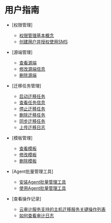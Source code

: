 # 用户指南

-   [权限管理]
    -   [权限管理基本概念](权限管理基本概念.md)
    -   [创建用户并授权使用SMS](创建用户并授权使用SMS.md)

-   [源端管理]
    -   [查看源端](查看源端.md)
    -   [修改源端信息](修改源端信息.md)
    -   [删除源端](删除源端.md)

-   [迁移任务管理]
    -   [启动迁移任务](启动迁移任务.md)
    -   [查看任务信息](查看任务信息.md)
    -   [停止迁移任务](停止迁移任务.md)
    -   [删除迁移任务](删除迁移任务.md)
    -   [同步迁移任务](同步迁移任务.md)
    -   [上传迁移日志](上传迁移日志.md)

-   [模板管理]
    -   [查看模板](查看模板.md)
    -   [修改模板](修改模板.md)
    -   [删除模板](删除模板.md)

-   [Agent批量管理工具]
    -   [安装Agent批量管理工具](安装Agent批量管理工具.md)
    -   [使用Agent批量管理工具](使用Agent批量管理工具.md)

-   [查看操作记录]
    -   [云审计服务支持的主机迁移服务关键操作列表](云审计服务支持的主机迁移服务关键操作列表.md)
    -   [如何查看审计日志](如何查看审计日志.md)

